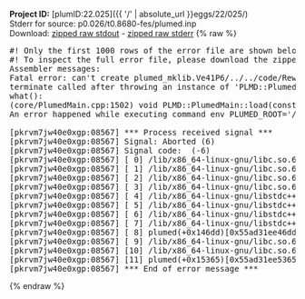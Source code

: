 **Project ID:** [plumID:22.025]({{ '/' | absolute_url }}eggs/22/025/)  
Stderr for source:  p0.026/t0.8680-fes/plumed.inp   
Download: [zipped raw stdout](plumed.inp.plumed.stdout.txt.zip) - [zipped raw stderr](plumed.inp.plumed.stderr.txt.zip) 
{% raw %}
<pre>
#! Only the first 1000 rows of the error file are shown below
#! To inspect the full error file, please download the zipped raw stderr file above
Assembler messages:
Fatal error: can't create plumed_mklib.Ve41P6/../../code/ReweightGeomFES.o: No such file or directory
terminate called after throwing an instance of 'PLMD::Plumed::ExceptionError'
what():
(core/PlumedMain.cpp:1502) void PLMD::PlumedMain::load(const std::string&)
An error happened while executing command env PLUMED_ROOT='/home/runner/opt/lib/plumed' PLUMED_VERSION='2.10.0' PLUMED_HTMLDIR='/home/runner/opt/share/doc/plumed' PLUMED_INCLUDEDIR='/home/runner/opt/include' PLUMED_PROGRAM_NAME='plumed' PLUMED_IS_INSTALLED='yes' "/home/runner/opt/lib/plumed"/scripts/mklib.sh -n -o ./../../code/ReweightGeomFES.2.10.0.so ../../code/ReweightGeomFES.cpp

[pkrvm7jw40e0xgp:08567] *** Process received signal ***
[pkrvm7jw40e0xgp:08567] Signal: Aborted (6)
[pkrvm7jw40e0xgp:08567] Signal code:  (-6)
[pkrvm7jw40e0xgp:08567] [ 0] /lib/x86_64-linux-gnu/libc.so.6(+0x45330)[0x7fd2d6245330]
[pkrvm7jw40e0xgp:08567] [ 1] /lib/x86_64-linux-gnu/libc.so.6(pthread_kill+0x11c)[0x7fd2d629eb2c]
[pkrvm7jw40e0xgp:08567] [ 2] /lib/x86_64-linux-gnu/libc.so.6(gsignal+0x1e)[0x7fd2d624527e]
[pkrvm7jw40e0xgp:08567] [ 3] /lib/x86_64-linux-gnu/libc.so.6(abort+0xdf)[0x7fd2d62288ff]
[pkrvm7jw40e0xgp:08567] [ 4] /lib/x86_64-linux-gnu/libstdc++.so.6(+0xa5ff5)[0x7fd2d66a5ff5]
[pkrvm7jw40e0xgp:08567] [ 5] /lib/x86_64-linux-gnu/libstdc++.so.6(+0xbb0da)[0x7fd2d66bb0da]
[pkrvm7jw40e0xgp:08567] [ 6] /lib/x86_64-linux-gnu/libstdc++.so.6(_ZSt10unexpectedv+0x0)[0x7fd2d66a5a55]
[pkrvm7jw40e0xgp:08567] [ 7] /lib/x86_64-linux-gnu/libstdc++.so.6(+0xa5a6f)[0x7fd2d66a5a6f]
[pkrvm7jw40e0xgp:08567] [ 8] plumed(+0x146dd)[0x55ad31ee46dd]
[pkrvm7jw40e0xgp:08567] [ 9] /lib/x86_64-linux-gnu/libc.so.6(+0x2a1ca)[0x7fd2d622a1ca]
[pkrvm7jw40e0xgp:08567] [10] /lib/x86_64-linux-gnu/libc.so.6(__libc_start_main+0x8b)[0x7fd2d622a28b]
[pkrvm7jw40e0xgp:08567] [11] plumed(+0x15365)[0x55ad31ee5365]
[pkrvm7jw40e0xgp:08567] *** End of error message ***
</pre>
{% endraw %}
